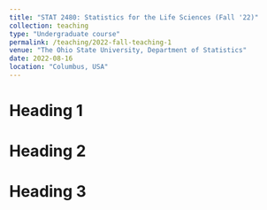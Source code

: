 ```yaml
---
title: "STAT 2480: Statistics for the Life Sciences (Fall '22)"
collection: teaching
type: "Undergraduate course"
permalink: /teaching/2022-fall-teaching-1
venue: "The Ohio State University, Department of Statistics"
date: 2022-08-16
location: "Columbus, USA"
---
```


<!--This is a description of a teaching experience. You can use markdown like any other post.-->

Heading 1
======

Heading 2
======

Heading 3
======
